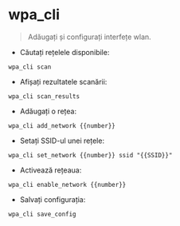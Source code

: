 # wpa_cli

> Adăugați și configurați interfețe wlan.

- Căutați rețelele disponibile:

`wpa_cli scan`

- Afișați rezultatele scanării:

`wpa_cli scan_results`

- Adăugați o rețea:

`wpa_cli add_network {{number}}`

- Setați SSID-ul unei rețele:

`wpa_cli set_network {{number}} ssid "{{SSID}}"`

- Activează rețeaua:

`wpa_cli enable_network {{number}}`

- Salvați configurația:

`wpa_cli save_config`
